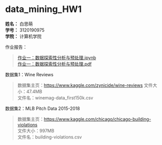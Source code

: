 # data_mining_HW1

**姓名：** 白思萌  
**学号：** 3120190975  
**学院：** 计算机学院

作业报告：  
>[作业一：数据探索性分析与预处理.ipynb](https://github.com/BaiSimeng0714/data_mining_HW1/blob/master/%E4%BD%9C%E4%B8%9A%E4%B8%80%EF%BC%9A%E6%95%B0%E6%8D%AE%E6%8E%A2%E7%B4%A2%E6%80%A7%E5%88%86%E6%9E%90%E4%B8%8E%E9%A2%84%E5%A4%84%E7%90%86.ipynb)  
>[作业一：数据探索性分析与预处理.pdf](https://github.com/BaiSimeng0714/data_mining_HW1/blob/master/%E4%BD%9C%E4%B8%9A%E4%B8%80%EF%BC%9A%E6%95%B0%E6%8D%AE%E6%8E%A2%E7%B4%A2%E6%80%A7%E5%88%86%E6%9E%90%E4%B8%8E%E9%A2%84%E5%A4%84%E7%90%86.pdf)

数据集1：Wine Reviews  
>数据集主页：https://www.kaggle.com/zynicide/wine-reviews
>文件大小：47.4MB  
>文件名：winemag-data_first150k.csv

数据集2：MLB Pitch Data 2015-2018  
>数据集主页：https://www.kaggle.com/chicago/chicago-building-violations  
>文件大小：997MB  
>文件名：building-violations.csv
